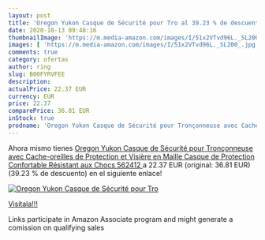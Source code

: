 ```yaml
---
layout: post
title: 'Oregon Yukon Casque de Sécurité pour Tro al 39.23 % de descuento'
date: 2020-10-13 09:48:16
thumbnailImage: 'https://m.media-amazon.com/images/I/51x2VTvd96L._SL200_.jpg'
images: [ 'https://m.media-amazon.com/images/I/51x2VTvd96L._SL200_.jpg' ]
comments: true
category: ofertas
author: ring
slug: B00FYRVFEE
description:
actualPrice: 22.37 EUR
currency: EUR
price: 22.37
comparePrice: 36.81 EUR
inStock: true
prodname: 'Oregon Yukon Casque de Sécurité pour Tronçonneuse avec Cache-oreilles de Protection et Visière en Maille  Casque de Protection Confortable Résistant aux Chocs  562412 '
---
```


Ahora mismo tienes [Oregon Yukon Casque de Sécurité pour Tronçonneuse avec Cache-oreilles de Protection et Visière en Maille  Casque de Protection Confortable Résistant aux Chocs  562412 ](https://www.amazon.fr/dp/B00FYRVFEE/?tag=tolees0d-21) a 22.37 EUR (original: 36.81 EUR) (39.23 %  de descuento) en el siguiente enlace!

[![Oregon Yukon Casque de Sécurité pour Tro](https://m.media-amazon.com/images/I/51x2VTvd96L._SL200_.jpg)](https://www.amazon.fr/dp/B00FYRVFEE/?tag=tolees0d-21)

[Visítala!!!](https://www.amazon.fr/dp/B00FYRVFEE/?tag=tolees0d-21)

Links participate in Amazon Associate program and might generate a comission on qualifying sales
